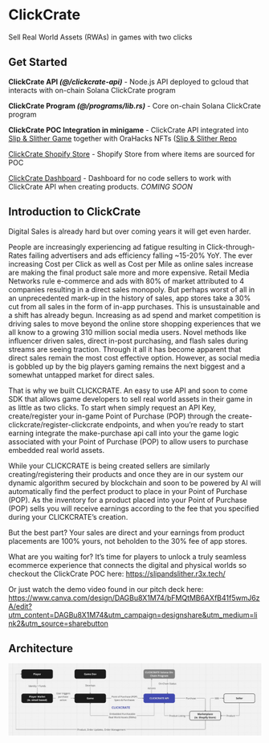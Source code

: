 # ClickCrate

Sell Real World Assets (RWAs) in games with two clicks



## Get Started

**ClickCrate API _(@/clickcrate-api)_** - Node.js API deployed to gcloud that interacts with on-chain Solana ClickCrate program

**ClickCrate Program _(@/programs/lib.rs)_** - Core on-chain Solana ClickCrate program

**ClickCrate POC Integration in minigame** - ClickCrate API integrated into [Slip & Slither Game](https://slipandslither.r3x.tech/) together with OraHacks NFTs ([Slip & Slither Repo](https://github.com/r3x-tech/slip-and-slither)

[ClickCrate Shopify Store](https://c77256-c7.myshopify.com/) - Shopify Store from where items are sourced for POC

[ClickCrate Dashboard](https://github.com/r3x-tech/clickcrate-dashboard) - Dashboard for no code sellers to work with ClickCrate API when creating products. *COMING SOON*




## Introduction to ClickCrate

Digital Sales is already hard but over coming years it will get even harder.

People are increasingly experiencing ad fatigue resulting in Click-through-Rates failing advertisers and ads efficiency falling ~15-20% YoY. The ever increasing Cost per Click as well as Cost per Mile as online sales increase are making the final product sale more and more expensive. Retail Media Networks rule e-commerce and ads with 80% of market attributed to 4 companies resulting in a direct sales monopoly. But perhaps worst of all in an unprecedented mark-up in the history of sales, app stores take a 30% cut from all sales in the form of in-app purchases. This is unsustainable and a shift has already begun. Increasing as ad spend and market competition is driving sales to move beyond the online store shopping experiences that we all know to a growing 310 million social media users. Novel methods like influencer
driven sales, direct in-post purchasing, and flash sales during streams are seeing traction. Through it all it has become apparent that direct sales remain the most cost effective option. However, as social media is gobbled up by the big players gaming remains the next biggest and a somewhat untapped market for direct sales.

That is why we built CLICKCRATE. An easy to use API and soon to come SDK that allows game developers to sell real world assets in their game in as little as two clicks. To start when simply request an API Key, create/register your in-game Point of Purchase (POP) through the create-clickcrate/register-clickcrate endpoints, and when you’re ready to start earning integrate the make-purchase api call into your the game logic associated with your Point of Purchase (POP) to allow users to purchase embedded real world assets.

While your CLICKCRATE is being created sellers are similarly creating/registering their products and once they are in our system our dynamic algorithm secured by blockchain and soon to be powered by AI will automatically find the perfect product to place in your Point of Purchase (POP). As the inventory for a product placed into your Point of Purchase (POP) sells you will receive earnings according to the fee that you specified during your CLICKCRATE’s creation.

But the best part? Your sales are direct and your earnings from product placements are 100% yours, not beholden to the 30% fee of app stores.

What are you waiting for? It’s time for players to unlock a truly seamless ecommerce experience that connects the digital and physical worlds so checkout the ClickCrate POC here: https://slipandslither.r3x.tech/

Or just watch the demo video found in our pitch deck here:
https://www.canva.com/design/DAGBu8X1M74/bFMQtMB6AXfB41f5wmJ6zA/edit?utm_content=DAGBu8X1M74&utm_campaign=designshare&utm_medium=link2&utm_source=sharebutton

## Architecture

![Image Alt Text](assets/architecture.jpeg)
